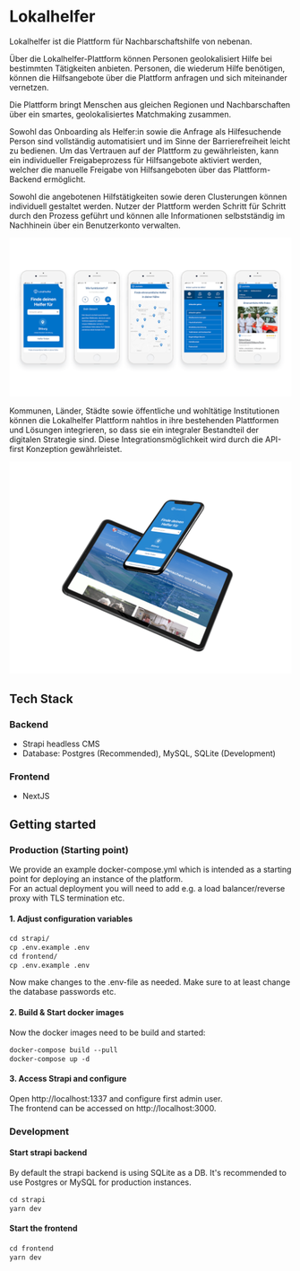 # Lokalhelfer

Lokalhelfer ist die Plattform für Nachbarschaftshilfe von nebenan.

Über die Lokalhelfer-Plattform können Personen geolokalisiert Hilfe bei bestimmten Tätigkeiten
anbieten. Personen, die wiederum Hilfe benötigen, können die Hilfsangebote über die Plattform
anfragen und sich miteinander vernetzen.

Die Plattform bringt Menschen aus gleichen Regionen und Nachbarschaften über ein smartes,
geolokalisiertes Matchmaking zusammen.

Sowohl das Onboarding als Helfer:in sowie die Anfrage als Hilfesuchende Person sind vollständig
automatisiert und im Sinne der Barrierefreiheit leicht zu bedienen. Um das Vertrauen auf der
Plattform zu gewährleisten, kann ein individueller Freigabeprozess für Hilfsangebote aktiviert
werden, welcher die manuelle Freigabe von Hilfsangeboten über das Plattform-Backend ermöglicht.

Sowohl die angebotenen Hilfstätigkeiten sowie deren Clusterungen können individuell gestaltet
werden. Nutzer der Plattform werden Schritt für Schritt durch den Prozess geführt und können alle
Informationen selbstständig im Nachhinein über ein Benutzerkonto verwalten.

![presentation1](./docs/assets/lokalhelfer_presentation.png)

Kommunen, Länder, Städte sowie öffentliche und wohltätige Institutionen können die Lokalhelfer
Plattform nahtlos in ihre bestehenden Plattformen und Lösungen integrieren, so dass sie ein
integraler Bestandteil der digitalen Strategie sind. Diese Integrationsmöglichkeit wird durch die API-first Konzeption gewährleistet.

![presentation1](./docs/assets/lokalhelfer_eifelkreis_mockup.png)

## Tech Stack

### Backend

- Strapi headless CMS
- Database: Postgres (Recommended), MySQL, SQLite (Development)

### Frontend

- NextJS

## Getting started

### Production (Starting point)

We provide an example docker-compose.yml which is intended as a starting point for deploying an instance of the platform.  
For an actual deployment you will need to add e.g. a load balancer/reverse proxy with TLS termination etc.

#### 1. Adjust configuration variables

```shell
cd strapi/
cp .env.example .env
cd frontend/
cp .env.example .env
```

Now make changes to the .env-file as needed. Make sure to at least change the database passwords etc.

#### 2. Build & Start docker images

Now the docker images need to be build and started:

```shell
docker-compose build --pull
docker-compose up -d
```

#### 3. Access Strapi and configure

Open http://localhost:1337 and configure first admin user.  
The frontend can be accessed on http://localhost:3000.

### Development

#### Start strapi backend

By default the strapi backend is using SQLite as a DB.
It's recommended to use Postgres or MySQL for production instances.

```shell
cd strapi
yarn dev
```

#### Start the frontend

```shell
cd frontend
yarn dev
```
